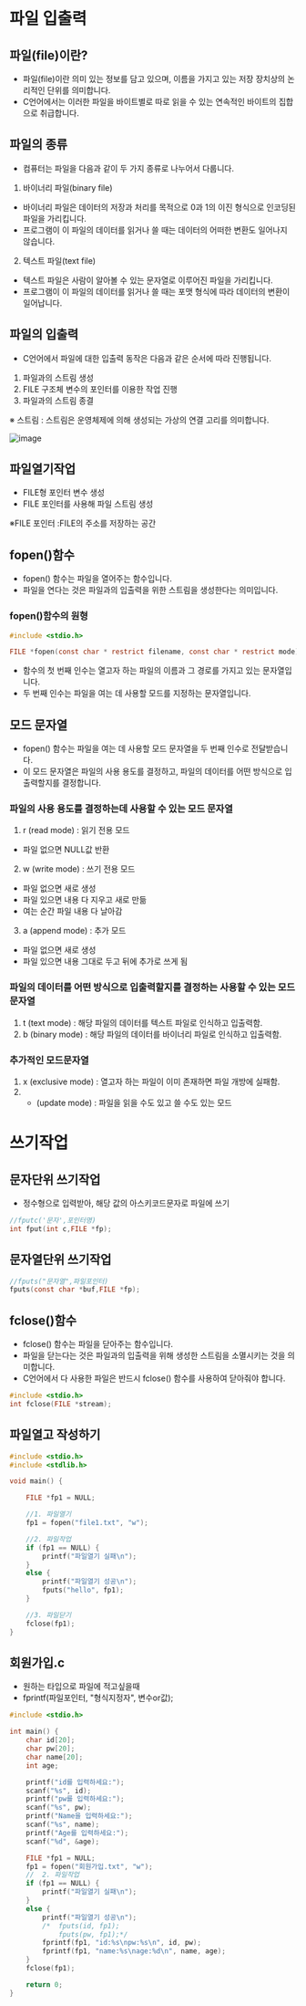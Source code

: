 # 파일 입출력

## 파일(file)이란?
- 파일(file)이란 의미 있는 정보를 담고 있으며, 이름을 가지고 있는 저장 장치상의 논리적인 단위를 의미합니다.
- C언어에서는 이러한 파일을 바이트별로 따로 읽을 수 있는 연속적인 바이트의 집합으로 취급합니다.

## 파일의 종류
- 컴퓨터는 파일을 다음과 같이 두 가지 종류로 나누어서 다룹니다.

1. 바이너리 파일(binary file)
  - 바이너리 파일은 데이터의 저장과 처리를 목적으로 0과 1의 이진 형식으로 인코딩된 파일을 가리킵니다.
  - 프로그램이 이 파일의 데이터를 읽거나 쓸 때는 데이터의 어떠한 변환도 일어나지 않습니다.
2. 텍스트 파일(text file)
  - 텍스트 파일은 사람이 알아볼 수 있는 문자열로 이루어진 파일을 가리킵니다.
  - 프로그램이 이 파일의 데이터를 읽거나 쓸 때는 포맷 형식에 따라 데이터의 변환이 일어납니다.

## 파일의 입출력
- C언어에서 파일에 대한 입출력 동작은 다음과 같은 순서에 따라 진행됩니다.

1. 파일과의 스트림 생성
2. FILE 구조체 변수의 포인터를 이용한 작업 진행
3. 파일과의 스트림 종결

※ 스트림 : 스트림은 운영체제에 의해 생성되는 가상의 연결 고리를 의미합니다.

![image](https://github.com/to7485/Clang/assets/54658614/3b7d10c1-0dee-4959-ad20-91fed0ebda88)

## 파일열기작업
- FILE형 포인터 변수 생성
- FILE 포인터를 사용해 파일 스트림 생성

※FILE 포인터 :FILE의 주소를 저장하는 공간

## fopen()함수
- fopen() 함수는 파일을 열어주는 함수입니다.
- 파일을 연다는 것은 파일과의 입출력을 위한 스트림을 생성한다는 의미입니다.

### fopen()함수의 원형
```c
#include <stdio.h>

FILE *fopen(const char * restrict filename, const char * restrict mode);
```
- 함수의 첫 번째 인수는 열고자 하는 파일의 이름과 그 경로를 가지고 있는 문자열입니다.
- 두 번째 인수는 파일을 여는 데 사용할 모드를 지정하는 문자열입니다.

## 모드 문자열
- fopen() 함수는 파일을 여는 데 사용할 모드 문자열을 두 번째 인수로 전달받습니다.
- 이 모드 문자열은 파일의 사용 용도를 결정하고, 파일의 데이터를 어떤 방식으로 입출력할지를 결정합니다.

### 파일의 사용 용도를 결정하는데 사용할 수 있는 모드 문자열
1. r (read mode) : 읽기 전용 모드
  -  파일 없으면 NULL값 반환
2. w (write mode) : 쓰기 전용 모드
  - 파일 없으면 새로 생성
  - 파일 있으면 내용 다 지우고 새로 만듦
  - 여는 순간 파일 내용 다 날아감
3. a (append mode) : 추가 모드
  - 파일 없으면 새로 생성
  - 파일 있으면 내용 그대로 두고 뒤에 추가로 쓰게 됨

### 파일의 데이터를 어떤 방식으로 입출력할지를 결정하는 사용할 수 있는 모드 문자열
1. t (text mode) : 해당 파일의 데이터를 텍스트 파일로 인식하고 입출력함.
2. b (binary mode) : 해당 파일의 데이터를 바이너리 파일로 인식하고 입출력함.

### 추가적인 모드문자열
1. x (exclusive mode) : 열고자 하는 파일이 이미 존재하면 파일 개방에 실패함.
2. + (update mode) : 파일을 읽을 수도 있고 쓸 수도 있는 모드
  

# 쓰기작업
## 문자단위 쓰기작업
- 정수형으로 입력받아, 해당 값의 아스키코드문자로 파일에 쓰기
```c
//fputc('문자',포인터명)
int fput(int c,FILE *fp);
```

## 문자열단위 쓰기작업
```c
//fputs("문자열",파일포인터)
fputs(const char *buf,FILE *fp);
```

  
## fclose()함수
- fclose() 함수는 파일을 닫아주는 함수입니다.
- 파일을 닫는다는 것은 파일과의 입출력을 위해 생성한 스트림을 소멸시키는 것을 의미합니다.
- C언어에서 다 사용한 파일은 반드시 fclose() 함수를 사용하여 닫아줘야 합니다.

```c
#include <stdio.h>
int fclose(FILE *stream);  
```

## 파일열고 작성하기

```c
#include <stdio.h>
#include <stdlib.h>

void main() {

	FILE *fp1 = NULL;

	//1. 파일열기
	fp1 = fopen("file1.txt", "w");

	//2. 파일작업
	if (fp1 == NULL) {
		printf("파일열기 실패\n");
	}
	else {
		printf("파일열기 성공\n");
		fputs("hello", fp1);
	}

	//3. 파일닫기
	fclose(fp1);
}
```

## 회원가입.c
- 원하는 타입으로 파일에 적고싶을때
- fprintf(파일포인터, "형식지정자", 변수or값);
```c
#include <stdio.h>

int main() {
	char id[20];
	char pw[20];
	char name[20];
	int age;

	printf("id를 입력하세요:");
	scanf("%s", id);
	printf("pw를 입력하세요:");
	scanf("%s", pw);
	printf("Name을 입력하세요:");
	scanf("%s", name);
	printf("Age를 입력하세요:");
	scanf("%d", &age);

	FILE *fp1 = NULL;
	fp1 = fopen("회원가입.txt", "w");
	//	2. 파일작업
	if (fp1 == NULL) {
		printf("파일열기 실패\n");
	}
	else {
		printf("파일열기 성공\n");
		/*	fputs(id, fp1);
			fputs(pw, fp1);*/
		fprintf(fp1, "id:%s\npw:%s\n", id, pw);
		fprintf(fp1, "name:%s\nage:%d\n", name, age);
	}
	fclose(fp1);

	return 0;
}
```
